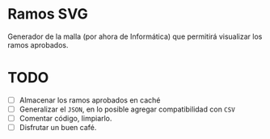 # Ramos SVG
Generador de la malla (por ahora de Informática) que permitirá
visualizar los ramos aprobados.

# TODO
* [ ] Almacenar los ramos aprobados en caché
* [ ] Generalizar el `JSON`, en lo posible agregar compatibilidad con `CSV`
* [ ] Comentar código, limpiarlo.
* [ ] Disfrutar un buen café.
